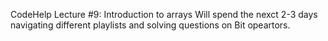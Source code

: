 CodeHelp Lecture #9: Introduction to arrays
Will spend the nexct 2-3 days navigating different playlists and solving questions on Bit opeartors.